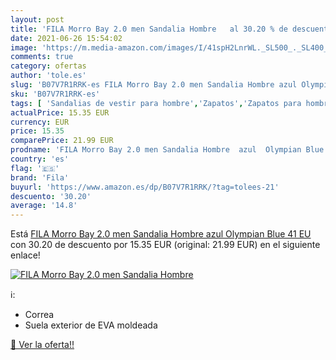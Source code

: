 ```yaml
---
layout: post
title: 'FILA Morro Bay 2.0 men Sandalia Hombre   al 30.20 % de descuento'
date: 2021-06-26 15:54:02
image: 'https://m.media-amazon.com/images/I/41spH2LnrWL._SL500_._SL400_.jpg'
comments: true
category: ofertas
author: 'tole.es'
slug: 'B07V7R1RRK-es FILA Morro Bay 2.0 men Sandalia Hombre azul Olympian Blue...'
sku: 'B07V7R1RRK-es'
tags: [ 'Sandalias de vestir para hombre','Zapatos','Zapatos para hombre','Zapatos y complementos','fila','sandalia', ]
actualPrice: 15.35 EUR
currency: EUR
price: 15.35
comparePrice: 21.99 EUR
prodname: 'FILA Morro Bay 2.0 men Sandalia Hombre  azul  Olympian Blue   41 EU'
country: 'es'
flag: '🇪🇸'
brand: 'Fila'
buyurl: 'https://www.amazon.es/dp/B07V7R1RRK/?tag=tolees-21'
descuento: '30.20'
average: '14.8'
---
```


Está [FILA Morro Bay 2.0 men Sandalia Hombre  azul  Olympian Blue   41 EU](https://www.amazon.es/dp/B07V7R1RRK/?tag=tolees-21) con 30.20 de descuento por 15.35 EUR (original: 21.99 EUR) en el siguiente enlace!

[![FILA Morro Bay 2.0 men Sandalia Hombre  ](https://m.media-amazon.com/images/I/41spH2LnrWL._SL500_._SL400_.jpg)](https://www.amazon.es/dp/B07V7R1RRK/?tag=tolees-21)

ℹ️:

- Correa
- Suela exterior de EVA moldeada

[🛒 Ver la oferta!!](https://www.amazon.es/dp/B07V7R1RRK/?tag=tolees-21)
